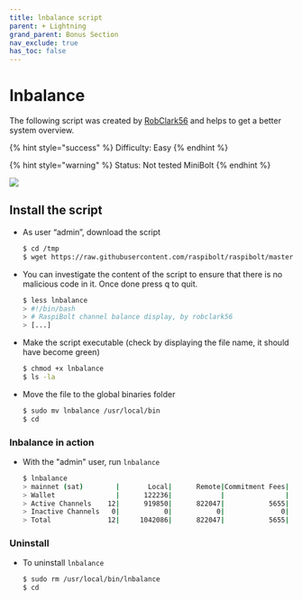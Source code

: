 ```yaml
---
title: lnbalance script
parent: + Lightning
grand_parent: Bonus Section
nav_exclude: true
has_toc: false
---
```


# lnbalance

The following script was created by [RobClark56](https://github.com/robclark56) and helps to get a better system overview.

{% hint style="success" %}
Difficulty: Easy
{% endhint %}

{% hint style="warning" %}
Status: Not tested MiniBolt
{% endhint %}

![](../../images/60\_balance.png)

## Install the script

*   As user “admin”, download the script

    ```sh
    $ cd /tmp
    $ wget https://raw.githubusercontent.com/raspibolt/raspibolt/master/resources/lnbalance
    ```
*   You can investigate the content of the script to ensure that there is no malicious code in it. Once done press q to quit.

    ```sh
    $ less lnbalance
    > #!/bin/bash
    > # RaspiBolt channel balance display, by robclark56
    > [...]
    ```
*   Make the script executable (check by displaying the file name, it should have become green)

    ```sh
    $ chmod +x lnbalance
    $ ls -la
    ```
*   Move the file to the global binaries folder

    ```sh
    $ sudo mv lnbalance /usr/local/bin
    $ cd
    ```

### lnbalance in action

*   With the "admin" user, run `lnbalance`

    ```sh
    $ lnbalance
    > mainnet (sat)        |       Local|      Remote|Commitment Fees|
    > Wallet               |      122236|            |               |
    > Active Channels    12|      919850|      822047|           5655|
    > Inactive Channels   0|           0|           0|              0|
    > Total              12|     1042086|      822047|           5655|
    ```

### Uninstall

*   To uninstall `lnbalance`

    ```sh
    $ sudo rm /usr/local/bin/lnbalance
    $ cd
    ```
